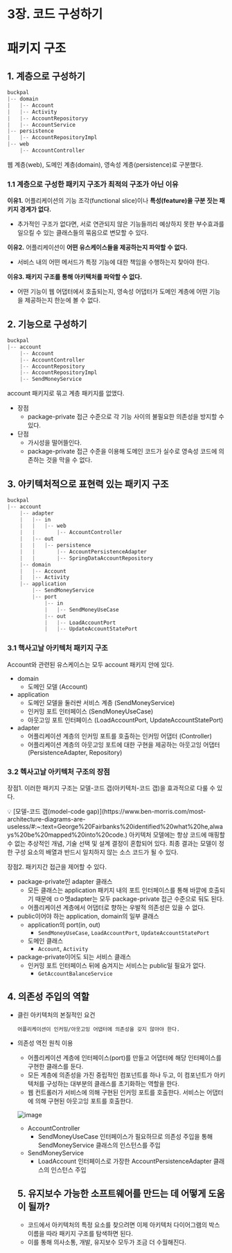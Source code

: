 # 3장. 코드 구성하기

# 패키지 구조

## 1. 계층으로 구성하기

```java
buckpal
|-- domain
|   |-- Account
|   |-- Activity
|   |-- AccountRepositoryy
|   |-- AccountService
|-- persistence
|   |-- AccountRepositoryImpl
|-- web
    |-- AccountController
```

웹 계층(web), 도메인 계층(domain), 영속성 계층(persistence)로 구분했다.

### 1.1 계층으로 구성한 패키지 구조가 최적의 구조가 아닌 이유

**이유1.** 어플리케이션의 기능 조각(functional slice)이나 **특성(feature)을 구분 짓는 패키지 경계가 없다.**

- 추가적인 구조가 없다면, 서로 연관되지 않은 기능들끼리 예상하지 못한 부수효과를 일으킬 수 있는 클래스들의 묶음으로 변모할 수 있다.

**이유2.** 어플리케이션이 **어떤 유스케이스들을 제공하는지 파악할 수 없다.**

- 서비스 내의 어떤 메서드가 특정 기능에 대한 책임을 수행하는지 찾아야 한다.

**이유3. 패키지 구조를 통해 아키텍처를 파악할 수 없다.**

- 어떤 기능이 웹 어댑터에서 호출되는지, 영속성 어댑터가 도메인 계층에 어떤 기능을 제공하는지 한눈에 볼 수 없다.

## 2. 기능으로 구성하기

```java
buckpal
|-- account
    |-- Account
    |-- AccountController
    |-- AccountRepository
    |-- AccountRepositoryImpl
    |-- SendMoneyService
```

account 패키지로 묶고 계층 패키지를 없앴다.

- 장점
    - package-private 접근 수준으로 각 기능 사이의 불필요한 의존성을 방지할 수 있다.
- 단점
    - 가시성을 떨어뜰인다.
    - package-private 접근 수준을 이용해 도메인 코드가 실수로 영속성 코드에 의존하는 것을 막을 수 없다.

## 3. 아키텍처적으로 표현력 있는 패키지 구조

```java
buckpal
|-- account
    |-- adapter
    |   |-- in
    |   |   |-- web
    |   |       |-- AccountController
    |   |-- out
    |   |   |-- persistence
    |   |       |-- AccountPersistenceAdapter
    |   |       |-- SpringDataAccountRepository
    |-- domain
    |   |-- Account
    |   |-- Activity
    |-- application
        |-- SendMoneyService
        |-- port
            |-- in
            |   |-- SendMoneyUseCase
            |-- out
            |   |-- LoadAccountPort
            |   |-- UpdateAccountStatePort
```

### 3.1 핵사고날 아키텍처 패키지 구조

Account와 관련된 유스케이스는 모두 account 패키지 안에 있다.

- domain
    - 도메인 모델 (Account)
- application
    - 도메인 모델을 둘러싼 서비스 계층 (SendMoneyService)
    - 인커밍 포트 인터페이스 (SendMoneyUseCase)
    - 아웃고잉 포트 인터페이스 (LoadAccountPort, UpdateAccountStatePort)
- adapter
    - 어플리케이션 계층의 인커밍 포트를 호출하는 인커밍 어댑터 (Controller)
    - 어플리케이션 계층의 아웃고잉 포트에 대한 구현을 제공하는 아웃고잉 어댑터 (PersistenceAdapter, Repository)

### 3.2 헥사고날 아키텍처 구조의 장점

장점1. 이러한 패키지 구조는 모델-코드 갭(아키텍처-코드 갭)을 효과적으로 다룰 수 있다.

<aside>
💡 [모델-코드 갭(model-code gap)](https://www.ben-morris.com/most-architecture-diagrams-are-useless/#:~:text=George%20Fairbanks%20identified%20what%20he,always%20be%20mapped%20into%20code.)
아키텍처 모델에는 항상 코드에 매핑할 수 없는 추상적인 개념, 기술 선택 및 설계 결정이 혼합되어 있다. 최종 결과는 모델이 정한 구성 요소의 배열과 반드시 일치하지 않는 소스 코드가 될 수 있다.

</aside>

장점2. 패키지간 접근을 제어할 수 있다.

- package-private인 adapter 클래스
    - 모든 클래스는 application 패키지 내의 포트 인터페이스를 통해 바깥에 호출되기 때문에 ㅁㅇ멧adapter는 모두 package-private 접근 수준으로 둬도 된다.
    - 어플리케이션 계층에서 어댑터로 향하는 우발적 의존성은 있을 수 없다.
- public이어야 하는 application, domain의 일부 클래스
    - application의 port(in, out)
        - `SendMoneyUseCase`, `LoadAccountPort`, `UpdateAccountStatePort`
    - 도메인 클래스
        - `Account`, `Activity`
- package-private이어도 되는 서비스 클래스
    - 인커밍 포트 인터페이스 뒤에 숨겨지는 서비스는 public일 필요가 없다.
        - `GetAccountBalanceService`

## 4. 의존성 주입의 역할

- 클린 아키텍처의 본질적인 요건
    
    `어플리케이션이 인커밍/아웃고잉 어댑터에 의존성을 갖지 않아야 한다.`
    
- 의존성 역전 원칙 이용
    - 어플리케이션 계층에 인터페이스(port)를 만들고 어댑터에 해당 인터페이스를 구현한 클래스를 둔다.
    - 모든 계층에 의존성을 가진 중립적인 컴포넌트를 하나 두고, 이 컴포넌트가 아키텍처를 구성하는 대부분의 클래스를 초기화하는 역할을 한다.
    - 웹 컨트롤러가 서비스에 의해 구현된 인커밍 포트를 호출한다. 서비스는 어댑터에 의해 구현된 아웃고잉 포트를 호출한다.
    
    ![image](https://user-images.githubusercontent.com/37948906/154954236-0972c09e-d6c7-41d1-ad79-eedb73822d85.png)

    - AccountController
        - SendMoneyUseCase 인터페이스가 필요하므로 의존성 주입을 통해 SendMoneyService 클래스의 인스턴스를 주입
    - SendMoneyService
        - LoadAccount 인터페이스로 가장한 AccountPersistenceAdapter 클래스의 인스턴스 주입
        
    
    ## 5. 유지보수 가능한 소프트웨어를 만드는 데 어떻게 도움이 될까?
    
    - 코드에서 아키텍처의 특정 요소를 찾으려면 이제 아키텍처 다이어그램의 박스 이름을 따라 패키지 구조를 탐색하면 된다.
    - 이를 통해 의사소통, 개발, 유지보수 모두가 조금 더 수월해진다.